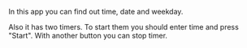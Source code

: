In this app you can find out time, date and weekday.

Also it has two timers.
To start them you should enter time and press "Start". With another button you can stop timer.
